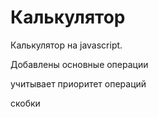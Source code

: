 # Калькулятор

Калькулятор на javascript.

Добавлены основные операции

учитывает приоритет операций

скобки
